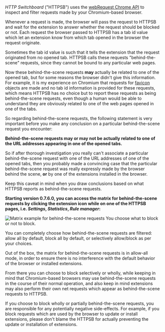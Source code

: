*HTTP Switchboard* ("HTTPSB") uses the [webRequest Chrome API](http://developer.chrome.com/extensions/webRequest.html) to inspect and filter requests made by your Chromium-based browser.

Whenever a request is made, the browser will pass the request to HTTPSB and wait for the extension to answer whether the request should be blocked or not. Each request the browser passed to HTTPSB has a tab id value  which let an extension know from which tab opened in the browser the request originate.

Sometimes the tab id value is such that it tells the extension that the request originated from no opened tab. HTTPSB calls these requests "behind-the-scene" requests, since they cannot be bound to any particular web pages.

Now these behind-the-scene requests **may** actually be related to one of the opened tab, but for some reasons the browser didn't give this information. For example, it is my experience on Chromium that requests for [favicon](http://en.wikipedia.org/wiki/Favicon) objects are made and no tab id information is provided for these requests, which means HTTPSB has no choice but to report these requests as being behind-the-scene requests, even though a human would be able to understand they are obviously related to one of the web pages opened in one of the tabs.

So regarding behind-the-scene requests, the following statement is very important before you make any conclusion on a particular behind-the-scene request you encounter:

**Behind-the-scene requests may or may not be actually related to one of the URL addresses appearing in one of the opened tabs.**

So if after thorough investigation you really can't associate a particular behind-the-scene request with one of the URL addresses of one of the opened tabs, then you probably made a convincing case that the particular behind-the-scene request was really expressly made by the browser behind the scene, **or** by one of the extensions installed in the browser.

Keep this caveat in mind when you draw conclusions based on what HTTPSB reports as behind-the-scene requests.

**Starting version 0.7.6.0, you can access the matrix for behind-the-scene requests by clicking the extension icon while on one of the HTTPSB pages, i.e. *Settings*, *Statistics*, *Rule manager*:**

![Matrix example for behind-the-scene requests](https://raw2.github.com/gorhill/httpswitchboard/master/doc/img/behind-the-scene-matrix-generic-example-1.gif)
You choose what to block or not to block.

You can completely choose how behind-the-scene requests are filtered: allow all by default, block all by default, or selectively allow/block as per your choices.

Out of the box, the matrix for behind-the-scene requests is in allow-all mode, in order to ensure there is no interference with the default behavior of the browser or installed extensions.

From there you can choose to block selectively or wholly, while keeping in mind that Chromium-based browsers may use behind-the-scene requests in the course of their normal operation, and also keep in mind extensions may also perform their own net requests which appear as behind-the-scene requests to HTTPSB.

If you choose to block wholly or partially behind-the-scene requests, you are responsible for any potentially negative side-effects. For example, if you block requests which are used by the browser to update or install extensions, please don't blame the HTTPSB for actually preventing the update or installation of extensions.
